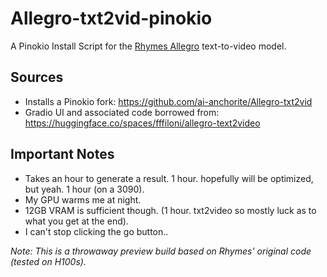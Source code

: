 # Allegro-txt2vid-pinokio
A Pinokio Install Script for the [Rhymes Allegro](https://github.com/rhymes-ai/Allegro) text-to-video model.

## Sources
* Installs a Pinokio fork: https://github.com/ai-anchorite/Allegro-txt2vid
* Gradio UI and associated code borrowed from: https://huggingface.co/spaces/fffiloni/allegro-text2video

## Important Notes
* Takes an hour to generate a result. 1 hour. hopefully will be optimized, but yeah. 1 hour (on a 3090). 
* My GPU warms me at night. 
* 12GB VRAM is sufficient though. (1 hour. txt2video so mostly luck as to what you get at the end).
* I can't stop clicking the go button..

*Note: This is a throwaway preview build based on Rhymes' original code (tested on H100s).*
